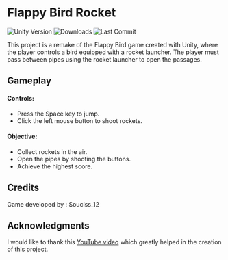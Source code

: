 # Flappy Bird Rocket

<img alt="Unity Version" src="https://img.shields.io/badge/Unity-2022.3.27f1-blue.svg"> <img alt="Downloads" src="https://img.shields.io/github/downloads/Souciss12/Souciss-FPS/total"> <img alt="Last Commit" src="https://img.shields.io/github/last-commit/Souciss12/Souciss-FPS">

This project is a remake of the Flappy Bird game created with Unity, where the player controls a bird equipped with a rocket launcher. The player must pass between pipes using the rocket launcher to open the passages.
## Gameplay

#### Controls:
  - Press the Space key to jump.
  - Click the left mouse button to shoot rockets.
#### Objective:
  - Collect rockets in the air.
  - Open the pipes by shooting the buttons.
  - Achieve the highest score.

## Credits

Game developed by : Souciss_12

## Acknowledgments

I would like to thank this [YouTube video](https://www.youtube.com/watch?v=XtQMytORBmM) which greatly helped in the creation of this project.
